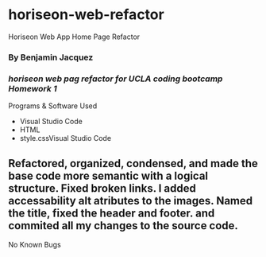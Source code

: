 # horiseon-web-refactor
Horiseon Web App Home Page Refactor 

### By **Benjamin Jacquez**

### _horiseon web pag refactor for UCLA coding bootcamp Homework 1_

Programs & Software Used
* Visual Studio Code
* HTML
* style.cssVisual Studio Code

## Refactored, organized, condensed, and made the base code more semantic with a logical structure. Fixed broken links. I added accessability alt atributes to the images. Named the title, fixed the header and footer. and commited all my changes to the source code.

No Known Bugs

